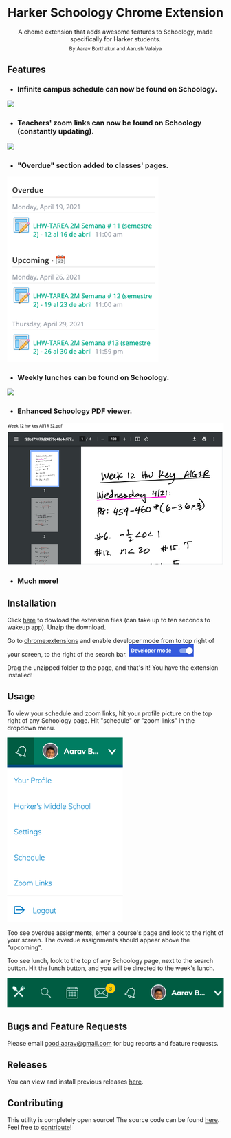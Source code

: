 <h1 align="center">Harker Schoology Chrome Extension</h1>
<p align="center">
    A chome extension that adds awesome features to Schoology, made specifically for Harker students.<br>
    <sub>By Aarav Borthakur and Aarush Valaiya</sub>
</p>

## Features
* ### Infinite campus schedule can now be found on Schoology. 
![](images/schedule.gif)

* ### Teachers' zoom links can now be found on Schoology (constantly updating).
![](images/zoom.gif)

* ### "Overdue" section added to classes' pages.
![](images/overdue.png)

* ### Weekly lunches can be found on Schoology.
![](images/lunch.gif)

* ### Enhanced Schoology PDF viewer.
![](images/pdf.png)

* ### Much more!

## Installation
Click [here](https://schoology-extension.herokuapp.com) to dowload the extension files (can take up to ten seconds to wakeup app). Unzip the download.

Go to [chrome:extensions](chrome:extensions) and enable developer mode from to top right of your screen, to the right of the search bar.
![](images/developer-mode.png)

Drag the unzipped folder to the page, and that's it! You have the extension installed!

## Usage
To view your schedule and zoom links, hit your profile picture on the top right of any Schoology page. Hit "schedule" or "zoom links" in the dropdown menu.

![](images/dropdown.png)

Too see overdue assignments, enter a course's page and look to the right of your screen. The overdue assignments should appear above the "upcoming".

Too see lunch, look to the top of any Schoology page, next to the search button. Hit the lunch button, and you will be directed to the week's lunch.

![](images/lunch-icon.png)

## Bugs and Feature Requests
Please email [good.aarav@gmail.com](mailto:good.aarav@gmail.com) for bug reports and feature requests.

## Releases
You can view and install previous releases [here](https://github.com/Harker-Hackers/schoology-extension/releases).

## Contributing
This utility is completely open source! The source code can be found [here](https://github.com/Harker-Hackers/schoology-extension). Feel free to [contribute](https://gist.github.com/MarcDiethelm/7303312)!